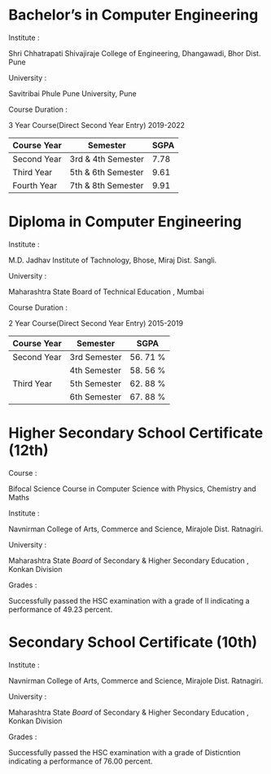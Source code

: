 # Bachelor’s in Computer Engineering

Institute :

Shri Chhatrapati Shivajiraje College of Engineering, Dhangawadi, Bhor Dist. Pune

University : 

Savitribai Phule Pune University, Pune

Course Duration : 

3 Year Course(Direct Second Year Entry) 2019-2022

| Course Year | Semester | SGPA |
| --- | --- | --- |
| Second Year | 3rd & 4th Semester | 7.78 |
| Third Year | 5th & 6th Semester | 9.61 |
| Fourth Year | 7th & 8th Semester | 9.91 |

# Diploma in Computer Engineering

Institute :

M.D. Jadhav Institute of Tachnology, Bhose, Miraj Dist. Sangli.

University : 

Maharashtra State Board of Technical Education , Mumbai

Course Duration : 

2 Year Course(Direct Second Year Entry) 2015-2019

| Course Year | Semester | SGPA |
| --- | --- | --- |
| Second Year | 3rd Semester | 56. 71 % |
|     | 4th Semester | 58. 56 % |
| Third Year | 5th Semester | 62. 88 % |
|     | 6th Semester | 67. 88 % |

# Higher Secondary School Certificate (12th)

Course : 

Bifocal Science Course in Computer Science with Physics, Chemistry and Maths

Institute :

Navnirman College of Arts, Commerce and Science, Mirajole Dist. Ratnagiri.

University : 

Maharashtra State *Board* of Secondary & Higher Secondary Education , Konkan Division

Grades : 

Successfully passed the HSC examination with a grade of II indicating a performance of 49.23 percent.

# Secondary School Certificate (10th)

Institute :

Navnirman College of Arts, Commerce and Science, Mirajole Dist. Ratnagiri.

University : 

Maharashtra State *Board* of Secondary & Higher Secondary Education , Konkan Division

Grades : 

Successfully passed the HSC examination with a grade of Disticntion indicating a performance of 76.00 percent.
